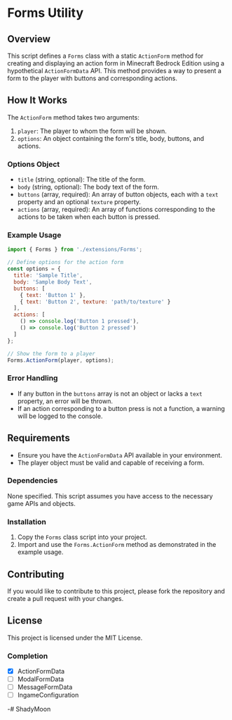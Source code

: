 # Forms Utility

## Overview

This script defines a `Forms` class with a static `ActionForm` method for creating and displaying an action form in Minecraft Bedrock Edition using a hypothetical `ActionFormData` API. This method provides a way to present a form to the player with buttons and corresponding actions.

## How It Works

The `ActionForm` method takes two arguments:
1. `player`: The player to whom the form will be shown.
2. `options`: An object containing the form's title, body, buttons, and actions.

### Options Object

- `title` (string, optional): The title of the form.
- `body` (string, optional): The body text of the form.
- `buttons` (array, required): An array of button objects, each with a `text` property and an optional `texture` property.
- `actions` (array, required): An array of functions corresponding to the actions to be taken when each button is pressed.

### Example Usage


```javascript
import { Forms } from './extensions/Forms';

// Define options for the action form
const options = {
  title: 'Sample Title',
  body: 'Sample Body Text',
  buttons: [
    { text: 'Button 1' },
    { text: 'Button 2', texture: 'path/to/texture' }
  ],
  actions: [
    () => console.log('Button 1 pressed'),
    () => console.log('Button 2 pressed')
  ]
};

// Show the form to a player
Forms.ActionForm(player, options);
```

### Error Handling

- If any button in the `buttons` array is not an object or lacks a `text` property, an error will be thrown.
- If an action corresponding to a button press is not a function, a warning will be logged to the console.

## Requirements

- Ensure you have the `ActionFormData` API available in your environment.
- The player object must be valid and capable of receiving a form.

### Dependencies

None specified. This script assumes you have access to the necessary game APIs and objects.

### Installation

1. Copy the `Forms` class script into your project.
2. Import and use the `Forms.ActionForm` method as demonstrated in the example usage.

## Contributing

If you would like to contribute to this project, please fork the repository and create a pull request with your changes.

## License

This project is licensed under the MIT License.


### Completion
- [x] ActionFormData
- [ ] ModalFormData
- [ ] MessageFormData
- [ ] IngameConfiguration

-# ShadyMoon
